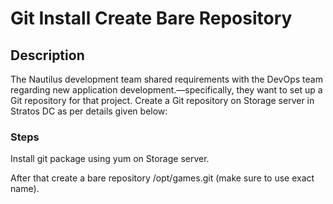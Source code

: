 # Git Install Create Bare Repository

## Description

The Nautilus development team shared requirements with the DevOps team regarding new application development.—specifically, they want to set up a Git repository for that project. Create a Git repository on Storage server in Stratos DC as per details given below:

### Steps
Install git package using yum on Storage server.


After that create a bare repository /opt/games.git (make sure to use exact name).